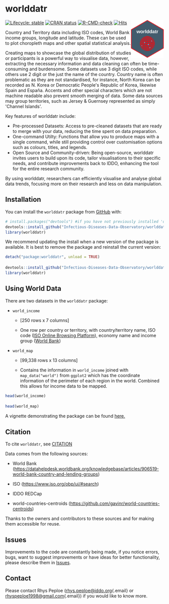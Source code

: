 # worlddatr

<!-- badges: start -->

<img src="man/figures/worlddatr_logo.png" align="right" height="120"/>

[![Lifecycle: stable](https://img.shields.io/badge/lifecycle-stable-green.svg)](https://lifecycle.r-lib.org/articles/stages.html#stable) 
[![CRAN status](https://www.r-pkg.org/badges/version/iddoverse)](https://CRAN.R-project.org/package=iddoverse) 
[![R-CMD-check](https://github.com/taxonomicallyinformedannotation/tima/actions/workflows/R-CMD-check.yaml/badge.svg)](https://github.com/taxonomicallyinformedannotation/tima/actions/workflows/R-CMD-check.yaml) 
[![Hits](https://hits.seeyoufarm.com/api/count/incr/badge.svg?url=https%3A%2F%2Finfectious-diseases-data-observatory.github.io%2Fworlddatr%2F&count_bg=%2314B1E7&title_bg=%23555555&icon=&icon_color=%23E7E7E7&title=hits&edge_flat=false)](https://hits.seeyoufarm.com)

<!-- badges: end -->

Country and Territory data including ISO codes, World Bank income groups, longitude and latitude. These can be used to plot choropleth maps and other spatial statistical analysis.

Creating maps to showcase the global distribution of studies or participants is a powerful way to visualise data, however, extracting the necessary information and data cleaning can often be time-consuming and burdensome. Some datasets use 3 digit ISO codes, while others use 2 digit or the just the name of the country. Country name is often problematic as they are not standardised, for instance, North Korea can be recorded as N. Korea or Democratic People's Republic of Korea, likewise Spain and España. Accents and other special characters which are not machine readable also prevent smooth merging of data. Some data sources may group territories, such as Jersey & Guernsey represented as simply 'Channel Islands'.

Key features of worlddatr include:

-   Pre-processed Datasets: Access to pre-cleaned datasets that are ready to merge with your data, reducing the time spent on data preparation.
-   One-command Utilty: Functions that allow you to produce maps with a single command, while still providing control over customisation options such as colours, titles, and legends.
-   Open Source and Community-driven: Being open-source, worlddatr invites users to build upon its code, tailor visualisations to their specific needs, and contribute improvements back to IDDO, enhancing the tool for the entire research community.

By using worlddatr, researchers can efficiently visualise and analyse global data trends, focusing more on their research and less on data manipulation.

## Installation

You can install the `worlddatr` package from [GitHub](https://github.com/Infectious-Diseases-Data-Observatory/worlddatr) with:

``` r
# install.packages("devtools") #if you have not previously installed 'devtools' on your machine
devtools::install_github("Infectious-Diseases-Data-Observatory/worlddatr", dependencies = TRUE, build_vignettes = TRUE)
library(worlddatr)
```

We recommend updating the install when a new version of the package is available. It is best to remove the package and reinstall the current version:

``` r
detach("package:worlddatr", unload = TRUE)

devtools::install_github("Infectious-Diseases-Data-Observatory/worlddatr", dependencies = TRUE, build_vignettes = TRUE)
library(worlddatr)
```

## Using World Data

There are two datasets in the `worlddatr` package:

-   `world_income`

    -   [250 rows x 7 columns]

    -   One row per country or territory, with country/territory name, ISO code ([ISO Online Browsing Platform](https://www.iso.org/obp/ui/#search)), economy name and income group ([World Bank](https://datahelpdesk.worldbank.org/knowledgebase/articles/906519-world-bank-country-and-lending-groups))

-   `world_map`

    -   [99,338 rows x 13 columns]

    -   Contains the information in `world_income` joined with `map_data("world")` from `ggplot2` which has the coordinate information of the perimeter of each region in the world. Combined this allows for income data to be mapped.

``` r
head(world_income)

head(world_map)
```

A vignette demonstrating the package can be found [here.](https://infectious-diseases-data-observatory.github.io/worlddatr/articles/worlddatr.html)

## Citation

To cite `worlddatr`, see [CITATION](https://github.com/Infectious-Diseases-Data-Observatory/worlddatr/blob/main/inst/CITATION)

Data comes from the following sources:

-   World Bank (<https://datahelpdesk.worldbank.org/knowledgebase/articles/906519-world-bank-country-and-lending-groups>)

-   ISO (<https://www.iso.org/obp/ui/#search>)

-   IDDO REDCap

-   world-countries-centroids (<https://github.com/gavinr/world-countries-centroids>)

Thanks to the owners and contributors to these sources and for making them accessible for reuse.

## Issues

Improvements to the code are constantly being made, if you notice errors, bugs, want to suggest improvements or have ideas for better functionality, please describe them in [Issues](https://github.com/Infectious-Diseases-Data-Observatory/worlddatr/issues).

## Contact

Please contact Rhys Peploe ([rhys.peploe\@iddo.org](mailto:rhys.peploe@iddo.org){.email} or [rhyspeploe1998\@gmail.com](mailto:rhyspeploe1998@gmail.com){.email}) if you would like to know more.
